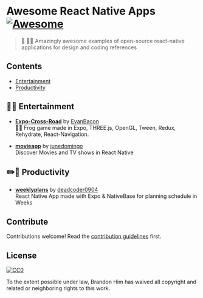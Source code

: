 # Awesome React Native Apps [![Awesome](https://cdn.rawgit.com/sindresorhus/awesome/d7305f38d29fed78fa85652e3a63e154dd8e8829/media/badge.svg)](https://github.com/sindresorhus/awesome)

> 🚀 🏊🏾 Amazingly awesome examples of open-source react-native applications for design and coding references

## Contents

- [Entertainment](#entertainment)
- [Productivity](#productivity)

## 🍿🎢 Entertainment

- **[Expo-Cross-Road](https://github.com/EvanBacon/Expo-Crossy-Road)** by [EvanBacon](https://github.com/EvanBacon)    
    🐥🚙 Frog game made in Expo, THREE.js, OpenGL, Tween, Redux, Rehydrate, React-Navigation.

- **[movieapp](https://github.com/junedomingo/movieapp)** by [junedomingo](https://github.com/junedomingo)    
    Discover Movies and TV shows in React Native

## ✏️📎 Productivity

- **[weeklyplans](https://github.com/deadcoder0904/weeklyplans)** by [deadcoder0904](https://github.com/deadcoder0904)    
    React Native App made with Expo & NativeBase for planning schedule in Weeks


## Contribute

Contributions welcome! Read the [contribution guidelines](contributing.md) first.


## License

[![CC0](http://mirrors.creativecommons.org/presskit/buttons/88x31/svg/cc-zero.svg)](http://creativecommons.org/publicdomain/zero/1.0)

To the extent possible under law, Brandon Him has waived all copyright and
related or neighboring rights to this work.
